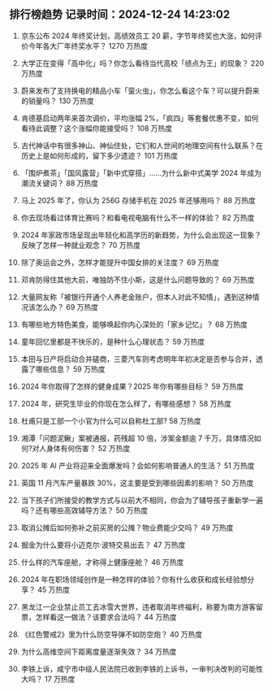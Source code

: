 
## 排行榜趋势 记录时间：2024-12-24 14:23:02
  
  1. 京东公布 2024 年终奖计划，高绩效员工 20 薪，字节年终奖也大涨，如何评价今年各大厂年终奖水平？ 1270 万热度
    
  2. 大学正在变得「高中化」吗？你怎么看待当代高校「绩点为王」的现象？ 220 万热度
    
  3. 蔚来发布了支持换电的精品小车「萤火虫」，你怎么看这个车？可以提升蔚来的销量吗？ 130 万热度
    
  4. 肯德基启动两年来首次调价，平均涨幅 2%，「疯四」等套餐优惠不变，如何看待此调整？这个涨幅你能接受吗？ 108 万热度
    
  5. 古代神话中有很多神山、神仙住处，它们和人世间的地理空间有什么联系？在历史上是如何形成的，留下多少遗迹？ 101 万热度
    
  6. 「围炉煮茶」「国风露营」「新中式穿搭」……为什么新中式美学 2024 年成为潮流关键词？ 88 万热度
    
  7. 马上 2025 年了，你认为 256G 存储手机在 2025 年还够用吗？ 88 万热度
    
  8. 你去现场看过体育比赛吗？和看电视电脑有什么不一样的体验？ 82 万热度
    
  9. 2024 年家政市场呈现出年轻化和高学历的新趋势，为什么会出现这一现象？反映了怎样一种就业观念？ 70 万热度
    
  10. 除了奥运会之外，怎样才能提升中国女排的关注度？ 69 万热度
    
  11. 邓肯防得住其他大前，唯独防不住小斯，这是什么问题导致的？ 69 万热度
    
  12. 大量网友称「被银行开通个人养老金账户，但本人对此不知情」，遇到这种情况该怎么办？ 69 万热度
    
  13. 有哪些地方特色美食，能够唤起你内心深处的「家乡记忆」？ 68 万热度
    
  14. 童年回忆里都是不快乐的，是种什么心理状态？ 59 万热度
    
  15. 本田与日产将启动合并磋商，三菱汽车则考虑明年年初决定是否参与合并，透露了哪些信息？ 59 万热度
    
  16. 2024 年你取得了怎样的健身成果？2025 年你有哪些目标？ 59 万热度
    
  17. 2024 年，研究生毕业的你现在怎么样了，有哪些感想？ 58 万热度
    
  18. 杜甫只是工部一个小官为什么可以自称杜工部? 58 万热度
    
  19. 湘潭「问题泥鳅」案被通报，药残超 10 倍，涉案金额逾 7 千万，具体情况如何?对人身体有何伤害？ 52 万热度
    
  20. 2025 年 AI 产业将迎来全面爆发吗？会如何影响普通人的生活？ 51 万热度
    
  21. 英国 11 月汽车产量暴跌 30%，这主要是受到哪些因素的影响？ 50 万热度
    
  22. 当下孩子们所接受的教学方式与以前大不相同，你会为了辅导孩子重新学一遍吗？还有哪些高效辅导方法？ 50 万热度
    
  23. 取消公摊后如何弥补之前买房的公摊？物业费能少交吗？ 49 万热度
    
  24. 掘金为什么要将小迈克尔·波特交易出去？ 47 万热度
    
  25. 什么样的汽车座舱，才称得上健康座舱？ 46 万热度
    
  26. 2024 年在职场领域创作是一种怎样的体验？你有什么收获和成长经验想分享？ 45 万热度
    
  27. 黑龙江一企业禁止员工去冰雪大世界，违者取消年终福利，称要为南方游客留票，怎样看这一做法？该要求合法吗？ 44 万热度
    
  28. 《红色警戒2》里为什么防空导弹不如防空炮？ 40 万热度
    
  29. 为什么高维空间下距离度量逐渐失效？ 34 万热度
    
  30. 李铁上诉，咸宁市中级人民法院已收到李铁的上诉书，一审判决改判的可能性大吗？ 17 万热度
    